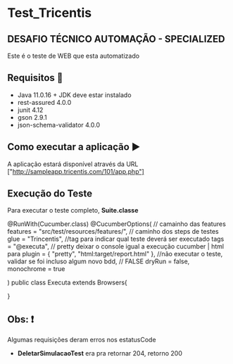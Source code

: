 # Test_Tricentis

## DESAFIO TÉCNICO AUTOMAÇÃO - SPECIALIZED
Este é o teste de WEB que esta automatizado

##  Requisitos :book:

 * Java 11.0.16 + JDK deve estar instalado
 * rest-assured 4.0.0 
 * junit 4.12
 * gson 2.9.1
 * json-schema-validator 4.0.0
 
 ## Como executar a aplicação :arrow_forward:
 A aplicação estará disponível através da URL ["http://sampleapp.tricentis.com/101/app.php"]


## Execução do Teste
 Para executar o teste completo, **Suite.classe**

@RunWith(Cucumber.class)
@CucumberOptions(
		 // camainho das features
		 features = "src/test/resources/features/",
		// caminho dos steps de testes
		 glue = "Trincentis",
		//tag para indicar qual teste deverá ser executado
		 tags = "@executa",
		// pretty deixar o console igual a execução cucumber | html para
		 plugin = { "pretty", "html:target/report.html" },
		 //não executar o teste, validar se foi incluso algum novo bdd,
		 // FALSE
		 dryRun = false,
		 monochrome = true
		
		
)
public class Executa extends Browsers{

}


## Obs: :exclamation:
Algumas requisições deram erros nos estatusCode
* **DeletarSimulacaoTest** era pra retornar 204, retorno 200
